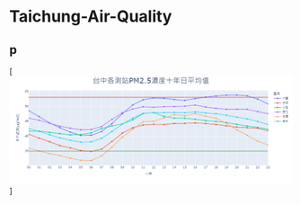 # Taichung-Air-Quality

## p

[![p](https://github.com/leeeating/Taichung-Air-Quality/blob/main/%E6%97%A5%E5%B9%B3%E5%9D%87.png)]
